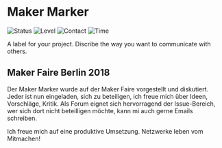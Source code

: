 # Maker Marker
![Status](https://www.nikolairadke.de/makermarker/status.png)
![Level](https://www.nikolairadke.de/makermarker/level.png)
![Contact](https://www.nikolairadke.de/makermarker/contact.png)
![Time](https://www.nikolairadke.de/makermarker/time.png)

A label for your project. Discribe the way you want to communicate with others.

## Maker Faire Berlin 2018

Der Maker Marker wurde auf der Maker Faire vorgestellt und diskutiert. Jeder ist nun eingeladen, sich zu beteiligen, ich freue mich über Ideen, Vorschläge, Kritik. Als Forum eignet sich hervorragend der Issue-Bereich, wer sich dort nicht beteilligen möchte, kann mi auch gerne Emails schreiben.
  
Ich freue mich auf eine produktive Umsetzung. Netzwerke leben vom Mitmachen!
  
